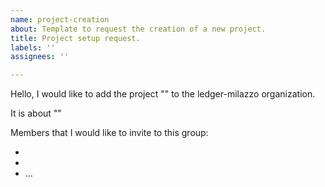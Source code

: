 ```yaml
---
name: project-creation
about: Template to request the creation of a new project.
title: Project setup request.
labels: ''
assignees: ''

---
```


Hello, I would like to add the project "<enter-project-name>" to the ledger-milazzo organization.

It is about "<enter-description-here>"

Members that I would like to invite to this group:

- <enter name of yourself>
- <enter name of other members>
- ...
